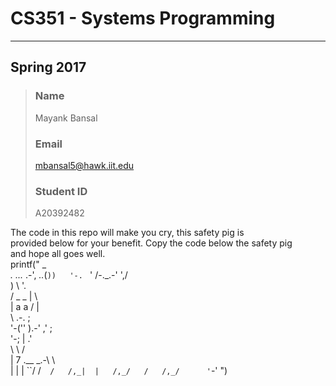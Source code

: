 CS351 - Systems Programming 
============================== 
*** 
  
Spring 2017  
-------------  
  
> ### Name
> Mayank Bansal
> ### Email
> mbansal5@hawk.iit.edu
> ### Student ID
> A20392482
  
The code in this repo will make you cry, this safety pig is  
provided below for your benefit. Copy the code below the safety pig  
and hope all goes well.  
printf("                      _  
 _._ _..._ .-',     _.._(`))  
'-. `     '  /-._.-'    ',/  
   )         \            '.  
  / _    _    |             \  
 |  a    a    /              |  
 \   .-.                     ;  
  '-('' ).-'       ,'       ;  
     '-;           |      .'  
        \           \    /  
        | 7  .__  _.-\   \  
        | |  |  ``/  /`  /  
       /,_|  |   /,_/   /  
          /,_/      '`-'
")